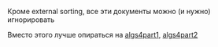 Кроме external sorting,
все эти документы можно (и нужно) игнорировать

Вместо этого лучше опираться на
[algs4part1](https://www.coursera.org/course/algs4partI),
[algs4part2](https://www.coursera.org/course/algs4partII)
